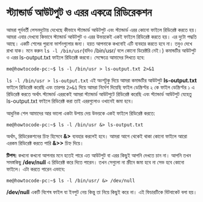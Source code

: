 # স্ট্যান্ডার্ড আউটপুট ও এরর একত্রে রিডিরেকশন

আমরা পূর্ববর্তী লেসনদুটোয় দেখেছে কীভাবে স্ট্যান্ডার্ড আউটপুট এবং স্ট্যান্ডার্ড এরর কোনো ফাইলে রিডিরেক্ট করতে হয়। আমরা এবার দেখবো কিভাবে স্ট্যান্ডার্ড আউটপুট ও এরর উভয়কেই একই ফাইলে রিডিরেক্ট করতে হয়। এর দুটো পদ্ধতি আছে। একটি শেলের পুরনো ভার্শনগুলোর জন্য। হয়ত আপনাকে কখনোই এটি ব্যবহার করতে হবে না। তবুও দেখে রাখা যাক। মনে করুন `ls -l /bin/usr`\(যদিও /bin/usr/ বলে কোনো ডিরেক্টরি নেই।\) কমান্ডটির আউটপুট ও এরর ls-output.txt ফাইলে রিডিরেক্ট করবো। সেক্ষেত্রে আমাদের লিখতে হবে:

```text
me@howtocode-pc:~$ ls -l /bin/usr > ls-output.txt 2>&1
```

`ls -l /bin/usr > ls-output.txt` এই অংশটুকু দিয়ে আমরা কমান্ডটির আউটপুট **ls-output.txt** ফাইলে রিডিরেক্ট করেছি এবং তারপর `2>&1` দিয়ে আমরা নির্দেশ দিয়েছি ফাইল ডেস্ক্রিপ্টর ২ কে ফাইল ডেস্ক্রিপ্টর ১ এ রিডিরেক্ট করতে অর্থাৎ স্ট্যান্ডার্ড এররকেই আমরা স্ট্যান্ডার্ড আউটপুটে রিডিরেক্ট করেছি এবং স্ট্যান্ডার্ড আউটপুট যেহেতু ls-output.txt ফাইলে রিডিরেক্ট করা তাই এররগুলোও ওখানেই জমা হবে।

আধুনিক শেল আমাদের আর‌ ভালো একটা উপায় দেয় উভয়কে একই ফাইলে রিডিরেক্ট করতে:

```text
me@howtocode-pc:~$ ls -l /bin/usr &> ls-output.txt
```

অর্থাৎ, রিডিরেকশনের চিহ্ন হিসেবে **&&gt;** ব্যবহার করলেই হবে। আমরা আগে থেকেই থাকা কোনো ফাইলে আরো এরকম রিডিরেক্ট করতে পারি **&&gt;&gt;** চিহ্ন দিয়ে।

**টিপস:** কখনো কখনো আপনার মনে হতেই পারে এত আউটপুট বা এরর কিছুই আপনি দেখতে চান না। আপনি তখন সমস্তকিছু **/dev/null** এ রিডিরেক্ট করে দিতে পারেন। তখন সেগুলো না স্ক্রীনে জমা হবে না সেভ হবে কোনো ফাইলে। এটা করতে পারেন এভাবে:

```text
me@howtocode-pc:~$ ls -l /bin/usr/ &> /dev/null
```

**/dev/null** একটি বিশেষ ফাইল যা ইনপুট নেয় কিন্তু তা নিয়ে কিছুই করে না। এই ফিচারটিকে বিটবাকেট বলা হয়।

